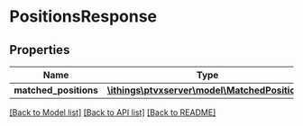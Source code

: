# PositionsResponse

## Properties
Name | Type | Description | Notes
------------ | ------------- | ------------- | -------------
**matched_positions** | [**\ithings\ptvxserver\model\MatchedPosition[]**](MatchedPosition.md) |  | [optional] 

[[Back to Model list]](../../README.md#documentation-for-models) [[Back to API list]](../../README.md#documentation-for-api-endpoints) [[Back to README]](../../README.md)

